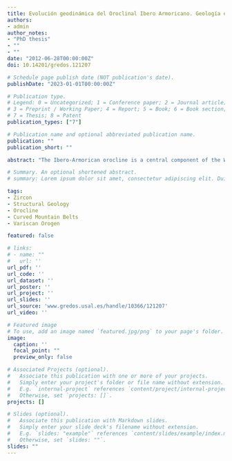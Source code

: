```yaml
---
title: Evolución geodinámica del Oroclinal Ibero Armoricano. Geología estructural, modlización análoga y geocronologí
authors:
- admin
author_notes:
- "PhD thesis"
- ""
- ""
date: "2012-06-28T00:00:00Z"
doi: 10.14201/gredos.121207

# Schedule page publish date (NOT publication's date).
publishDate: "2023-01-01T00:00:00Z"

# Publication type.
# Legend: 0 = Uncategorized; 1 = Conference paper; 2 = Journal article;
# 3 = Preprint / Working Paper; 4 = Report; 5 = Book; 6 = Book section;
# 7 = Thesis; 8 = Patent
publication_types: ["7"]

# Publication name and optional abbreviated publication name.
publication: ""
publication_short: ""

abstract: "The Ibero-Armorican orocline is a central component of the Western European Variscan Belt, a complex continental-scale orogen (1000 km wide and 8000 km long) that formed through a series of protracted collisional events extending from ca.420 Ma to 320 Ma. Variscan deformation represents the closing of at least two – and possibly four – oceans between Laurentia, Baltica, Gondwana, and several micro-continents during the Paleozoic amalgamation of the Pangea supercontinent. The Ibero-Armorican orocline is characterized by the arcuate structural trend that traces an arc from Brittany across the Cantabrian Sea into western Iberia, where it is truncated by the Cenozoic Betic-Alpine front in southern Spain. New studies consider the Ibero-Armorican orocline as part of a coupled bend together with the southern Central-Iberian arc. The Ibero-Armorican orocline is a curved orogenic system characterized by a 180o bend of the Variscan structural grain. The Ibero-Armorican orocline has been the object of many studies, especially at its core. The aforementioned studies have attempted to decipher the curved mountain belt kinematics, and a wealth of different hypotheses have been proposed: a primary arc inherited from a Neoproterozoic embayment; a progressive arc resulting from indentation of a point-shaped block situated either in Gondwana or in Avalonia, an oblique collision producing a non-cylindrical orogen, a thin-skinned origin produced by a progressive change in the transport direction of the thrust units similar to a photographic iris, a large scale trans-continental shear zone, and more recently a true orocline formed by the rotation around a vertical axis of an originally linear orogen. In this PhD thesis the kinematics and dynamics of the Ibero-Armorican orocline have been studied at a lithospheric scale through structural analysis, analogue modelling and detrital zircon geochronology. With the data presented in this thesis and all the previous data published, a plausible overall interpretation is that the Variscan orogen was folded around a vertical axis during the Pennsylvanian during a period that lasted about 10 m.y during the Late Pennsylvanian. The structures developed during the formation of Iberian-Armorican orocline buckling suggest that this process occurred due to a large change in the stress field from E-W to N-S (in present day coordinates), which implies that the folding of the orogen was produced by the mechanism of buckling. The buckling process affected the whole lithosphere, which would have been deformed by a dominant mechanism of longitudinal-tangential strain. According to the experimental analogue models, the root formed in the lithospheric-mantle beneath the core of oroclinal was probably caused by lithospheric folding. This root became gravitationally unstable at around the Carboniferous-Permian boundary. At that time it could begin to develop a Rayleigh-Taylor instability ending with the detachment and sinking of the lithosphericmantle in the asthenospheric-mantle. This process of lithospheric-mantle detachment would have produced an inversion of the topography as recorded by the detrital zircons"

# Summary. An optional shortened abstract.
# summary: Lorem ipsum dolor sit amet, consectetur adipiscing elit. Duis posuere tellus ac convallis placerat. Proin tincidunt magna sed ex sollicitudin condimentum.

tags:
- Zircon
- Structural Geology
- Orocline
- Curved Mountain Belts
- Variscan Orogen

featured: false

# links:
# - name: ""
#   url: ''
url_pdf: ''
url_code: ''
url_dataset: ''
url_poster: ''
url_project: ''
url_slides: ''
url_source: 'www.gredos.usal.es/handle/10366/121207'
url_video: ''

# Featured image
# To use, add an image named `featured.jpg/png` to your page's folder. 
image:
  caption: ''
  focal_point: ""
  preview_only: false

# Associated Projects (optional).
#   Associate this publication with one or more of your projects.
#   Simply enter your project's folder or file name without extension.
#   E.g. `internal-project` references `content/project/internal-project/index.md`.
#   Otherwise, set `projects: []`.
projects: []

# Slides (optional).
#   Associate this publication with Markdown slides.
#   Simply enter your slide deck's filename without extension.
#   E.g. `slides: "example"` references `content/slides/example/index.md`.
#   Otherwise, set `slides: ""`.
slides: ""
---
```

